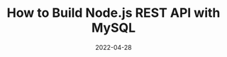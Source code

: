 ---
date: 2022-04-28
draft: true
permalink: false
publisher: thepracticaldev
tags:
  - nodejs
  - apis
  - databases
  - sql
target_url: https://dev.to/mercicodes/how-to-build-nodejs-rest-api-with-mysql-2k04
title: How to Build Node.js REST API with MySQL
---